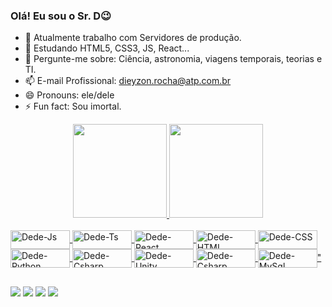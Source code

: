 ### Olá! Eu sou o Sr. D😉  
  
- 🔭 Atualmente trabalho com Servidores de produção.
- 🌱 Estudando HTML5, CSS3, JS, React...
- 💬 Pergunte-me sobre: Ciência, astronomia, viagens temporais, teorias e TI.
- 📫 E-mail Profissional: dieyzon.rocha@atp.com.br
- 😄 Pronouns: ele/dele
- ⚡ Fun fact: Sou imortal.

<div align="center">
  <a href="https://github.com/Dieyzonrocha">
  <img height="150em" src="https://github-readme-stats.vercel.app/api?username=Dieyzonrocha&show_icons=true&theme=chartreuse-dark&include_all_commits=true&count_private=true"/>
  <img height="150em" src="https://github-readme-stats.vercel.app/api/top-langs/?username=Dieyzonrocha&layout=compact&langs_count=7&theme=chartreuse-dark"/>
</div>
  
  <div style="display: inline_block"><br>
  <img align="center" alt="Dede-Js" height="30" width="95" src="https://img.shields.io/badge/JavaScript-323330?style=for-the-badge&logo=javascript&logoColor=F7DF1E">
  <img align="center" alt="Dede-Ts" height="30" width="95" src="https://img.shields.io/badge/TypeScript-007ACC?style=for-the-badge&logo=typescript&logoColor=white">
  <img align="center" alt="Dede-React" height="30" width="95" src="https://img.shields.io/badge/React-20232A?style=for-the-badge&logo=react&logoColor=61DAFB">
  <img align="center" alt="Dede-HTML" height="30" width="95" src="https://img.shields.io/badge/HTML5-E34F26?style=for-the-badge&logo=html5&logoColor=white">
  <img align="center" alt="Dede-CSS" height="30" width="95" src="https://img.shields.io/badge/CSS3-1572B6?style=for-the-badge&logo=css3&logoColor=white">
  <img align="center" alt="Dede-Python" height="30" width="95" src="https://img.shields.io/badge/Python-14354C?style=for-the-badge&logo=python&logoColor=white">
  <img align="center" alt="Dede-Csharp" height="30" width="95" src="https://img.shields.io/badge/C%23-239120?style=for-the-badge&logo=c-sharp&logoColor=white">
  <img align="center" alt="Dede-Unity" height="30" width="95" src="https://img.shields.io/badge/Unity-100000?style=for-the-badge&logo=unity&logoColor=white" />
  <img align="center" alt="Dede-Csharp" height="30" width="95"src="https://img.shields.io/badge/Bootstrap-563D7C?style=for-the-badge&logo=bootstrap&logoColor=white">
  <img align="center" alt="Dede-MySql" height="30" width="95" src="https://img.shields.io/badge/MySQL-00000F?style=for-the-badge&logo=mysql&logoColor=white" />"
  <!--  
  <img align="right" alt="Rafa-pic" height="150" style="border-radius:50px;" 
  src="https://pixabay.com/pt/photos/código-codificação-computador-dados-1839406/ -->
</div>
  
</div>
  
  ##
  
<div> 
  <div>
    <a href="https://instagram.com/dieyzonrocha" target="_blank"><img src="https://img.shields.io/badge/-Instagram-%23E4405F?style=for-the-badge&logo=instagram&logoColor=white" target="_blank"></a>
    <a href="https://www.linkedin.com/in/dieyzon-rocha" target="_blank"><img src="https://img.shields.io/badge/-LinkedIn-%230077B5?style=for-the-badge&logo=linkedin&logoColor=white" target="_blank"></a>
    <a href="https://t.me/Dieyzonrocha" target="_blank"><img src="https://img.shields.io/badge/Telegram-2CA5E0?style=for-the-badge&logo=telegram&logoColor=white"></a>
    <a href="mailto:dieyzon.rocha@gmail.com"><img src="https://img.shields.io/badge/-Gmail-%23333?style=for-the-badge&logo=gmail&logoColor=white" target="_blank"></a>
    
  </div>
  
  
  
